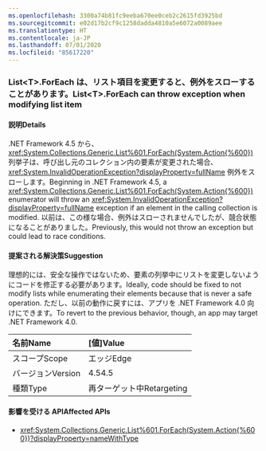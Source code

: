 ```yaml
---
ms.openlocfilehash: 3300a74b81fc9eeba670ee0ceb2c2615fd3925bd
ms.sourcegitcommit: e02d17b2cf9c1258dadda4810a5e6072a0089aee
ms.translationtype: HT
ms.contentlocale: ja-JP
ms.lasthandoff: 07/01/2020
ms.locfileid: "85617220"
---
```

### <a name="listlttgtforeach-can-throw-exception-when-modifying-list-item"></a><span data-ttu-id="97aee-101">List&lt;T&gt;.ForEach は、リスト項目を変更すると、例外をスローすることがあります。</span><span class="sxs-lookup"><span data-stu-id="97aee-101">List&lt;T&gt;.ForEach can throw exception when modifying list item</span></span>

#### <a name="details"></a><span data-ttu-id="97aee-102">説明</span><span class="sxs-lookup"><span data-stu-id="97aee-102">Details</span></span>

<span data-ttu-id="97aee-103">.NET Framework 4.5 から、<xref:System.Collections.Generic.List%601.ForEach(System.Action{%600})> 列挙子は、呼び出し元のコレクション内の要素が変更された場合、<xref:System.InvalidOperationException?displayProperty=fullName> 例外をスローします。</span><span class="sxs-lookup"><span data-stu-id="97aee-103">Beginning in .NET Framework 4.5, a <xref:System.Collections.Generic.List%601.ForEach(System.Action{%600})> enumerator will throw an <xref:System.InvalidOperationException?displayProperty=fullName> exception if an element in the calling collection is modified.</span></span> <span data-ttu-id="97aee-104">以前は、この様な場合、例外はスローされませんでしたが、競合状態になることがありました。</span><span class="sxs-lookup"><span data-stu-id="97aee-104">Previously, this would not throw an exception but could lead to race conditions.</span></span>

#### <a name="suggestion"></a><span data-ttu-id="97aee-105">提案される解決策</span><span class="sxs-lookup"><span data-stu-id="97aee-105">Suggestion</span></span>

<span data-ttu-id="97aee-106">理想的には、安全な操作ではないため、要素の列挙中にリストを変更しないようにコードを修正する必要があります。</span><span class="sxs-lookup"><span data-stu-id="97aee-106">Ideally, code should be fixed to not modify lists while enumerating their elements because that is never a safe operation.</span></span> <span data-ttu-id="97aee-107">ただし、以前の動作に戻すには、アプリを .NET Framework 4.0 向けにできます。</span><span class="sxs-lookup"><span data-stu-id="97aee-107">To revert to the previous behavior, though, an app may target .NET Framework 4.0.</span></span>

| <span data-ttu-id="97aee-108">名前</span><span class="sxs-lookup"><span data-stu-id="97aee-108">Name</span></span>    | <span data-ttu-id="97aee-109">[値]</span><span class="sxs-lookup"><span data-stu-id="97aee-109">Value</span></span>       |
|:--------|:------------|
| <span data-ttu-id="97aee-110">スコープ</span><span class="sxs-lookup"><span data-stu-id="97aee-110">Scope</span></span>   | <span data-ttu-id="97aee-111">エッジ</span><span class="sxs-lookup"><span data-stu-id="97aee-111">Edge</span></span>        |
| <span data-ttu-id="97aee-112">バージョン</span><span class="sxs-lookup"><span data-stu-id="97aee-112">Version</span></span> | <span data-ttu-id="97aee-113">4.5</span><span class="sxs-lookup"><span data-stu-id="97aee-113">4.5</span></span>         |
| <span data-ttu-id="97aee-114">種類</span><span class="sxs-lookup"><span data-stu-id="97aee-114">Type</span></span>    | <span data-ttu-id="97aee-115">再ターゲット中</span><span class="sxs-lookup"><span data-stu-id="97aee-115">Retargeting</span></span> |

#### <a name="affected-apis"></a><span data-ttu-id="97aee-116">影響を受ける API</span><span class="sxs-lookup"><span data-stu-id="97aee-116">Affected APIs</span></span>

- <xref:System.Collections.Generic.List%601.ForEach(System.Action{%600})?displayProperty=nameWithType>
